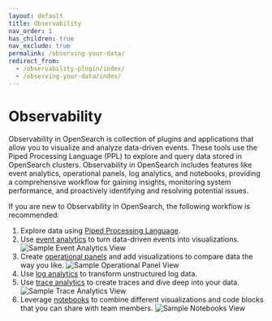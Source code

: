 ```yaml
---
layout: default
title: Observability
nav_order: 1
has_children: true
nav_exclude: true
permalink: /observing-your-data/
redirect_from:
  - /observability-plugin/index/
  - /observing-your-data/index/
---
```


# Observability

Observability in OpenSearch is collection of plugins and applications that allow you to visualize and analyze data-driven events. These tools use the Piped Processing Language (PPL) to explore and query data stored in OpenSearch clusters. Observability in OpenSearch includes features like event analytics, operational panels, log analytics, and notebooks, providing a comprehensive workflow for gaining insights, monitoring system performance, and proactively identifying and resolving potential issues.

If you are new to Observability in OpenSearch, the following workflow is recommended:

1. Explore data using [Piped Processing Language]({{site.url}}{{site.baseurl}}/search-plugins/sql/ppl/index).
2. Use [event analytics]({{site.url}}{{site.baseurl}}/observing-your-data/event-analytics) to turn data-driven events into visualizations.
  ![Sample Event Analytics View]({{site.url}}{{site.baseurl}}/images/event-analytics.png)
3. Create [operational panels]({{site.url}}{{site.baseurl}}/observing-your-data/operational-panels) and add visualizations to compare data the way you like.
  ![Sample Operational Panel View]({{site.url}}{{site.baseurl}}/images/operational-panel.png)
4. Use [log analytics]({{site.url}}{{site.baseurl}}/observing-your-data/log-ingestion/) to transform unstructured log data.
5. Use [trace analytics]({{site.url}}{{site.baseurl}}/observing-your-data/trace/index) to create traces and dive deep into your data.
  ![Sample Trace Analytics View]({{site.url}}{{site.baseurl}}/images/observability-trace.png)
6. Leverage [notebooks]({{site.url}}{{site.baseurl}}/observing-your-data/notebooks) to combine different visualizations and code blocks that you can share with team members.
  ![Sample Notebooks View]({{site.url}}{{site.baseurl}}/images/notebooks.png)
